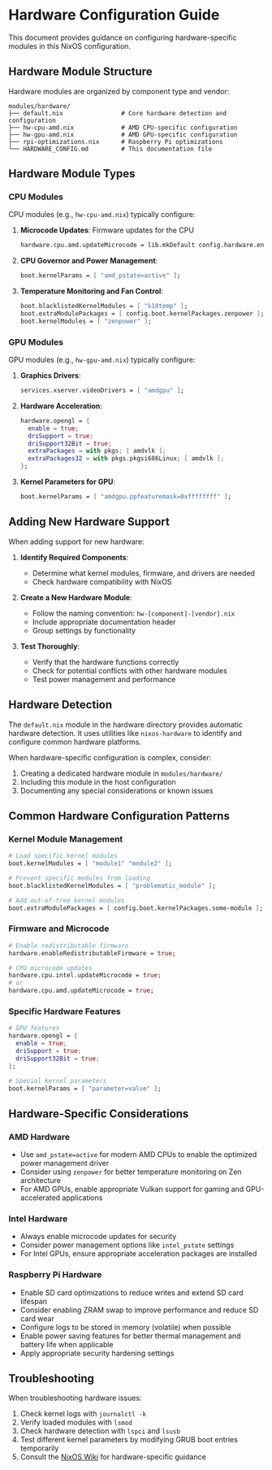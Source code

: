 # Hardware Configuration Guide

This document provides guidance on configuring hardware-specific modules in this NixOS configuration.

## Hardware Module Structure

Hardware modules are organized by component type and vendor:

```
modules/hardware/
├── default.nix                # Core hardware detection and configuration
├── hw-cpu-amd.nix             # AMD CPU-specific configuration
├── hw-gpu-amd.nix             # AMD GPU-specific configuration
├── rpi-optimizations.nix      # Raspberry Pi optimizations
└── HARDWARE_CONFIG.md         # This documentation file
```

## Hardware Module Types

### CPU Modules

CPU modules (e.g., `hw-cpu-amd.nix`) typically configure:

1. **Microcode Updates**: Firmware updates for the CPU
   ```nix
   hardware.cpu.amd.updateMicrocode = lib.mkDefault config.hardware.enableRedistributableFirmware;
   ```

2. **CPU Governor and Power Management**:
   ```nix
   boot.kernelParams = [ "amd_pstate=active" ];
   ```

3. **Temperature Monitoring and Fan Control**:
   ```nix
   boot.blacklistedKernelModules = [ "k10temp" ];
   boot.extraModulePackages = [ config.boot.kernelPackages.zenpower ];
   boot.kernelModules = [ "zenpower" ];
   ```

### GPU Modules

GPU modules (e.g., `hw-gpu-amd.nix`) typically configure:

1. **Graphics Drivers**:
   ```nix
   services.xserver.videoDrivers = [ "amdgpu" ];
   ```

2. **Hardware Acceleration**:
   ```nix
   hardware.opengl = {
     enable = true;
     driSupport = true;
     driSupport32Bit = true;
     extraPackages = with pkgs; [ amdvlk ];
     extraPackages32 = with pkgs.pkgsi686Linux; [ amdvlk ];
   };
   ```

3. **Kernel Parameters for GPU**:
   ```nix
   boot.kernelParams = [ "amdgpu.ppfeaturemask=0xffffffff" ];
   ```

## Adding New Hardware Support

When adding support for new hardware:

1. **Identify Required Components**:
   - Determine what kernel modules, firmware, and drivers are needed
   - Check hardware compatibility with NixOS

2. **Create a New Hardware Module**:
   - Follow the naming convention: `hw-[component]-[vendor].nix`
   - Include appropriate documentation header
   - Group settings by functionality

3. **Test Thoroughly**:
   - Verify that the hardware functions correctly
   - Check for potential conflicts with other hardware modules
   - Test power management and performance

## Hardware Detection

The `default.nix` module in the hardware directory provides automatic hardware detection. It uses utilities like `nixos-hardware` to identify and configure common hardware platforms.

When hardware-specific configuration is complex, consider:

1. Creating a dedicated hardware module in `modules/hardware/`
2. Including this module in the host configuration
3. Documenting any special considerations or known issues

## Common Hardware Configuration Patterns

### Kernel Module Management

```nix
# Load specific kernel modules
boot.kernelModules = [ "module1" "module2" ];

# Prevent specific modules from loading
boot.blacklistedKernelModules = [ "problematic_module" ];

# Add out-of-tree kernel modules
boot.extraModulePackages = [ config.boot.kernelPackages.some-module ];
```

### Firmware and Microcode

```nix
# Enable redistributable firmware
hardware.enableRedistributableFirmware = true;

# CPU microcode updates
hardware.cpu.intel.updateMicrocode = true;
# or
hardware.cpu.amd.updateMicrocode = true;
```

### Specific Hardware Features

```nix
# GPU features
hardware.opengl = {
  enable = true;
  driSupport = true;
  driSupport32Bit = true;
};

# Special kernel parameters
boot.kernelParams = [ "parameter=value" ];
```

## Hardware-Specific Considerations

### AMD Hardware

- Use `amd_pstate=active` for modern AMD CPUs to enable the optimized power management driver
- Consider using `zenpower` for better temperature monitoring on Zen architecture
- For AMD GPUs, enable appropriate Vulkan support for gaming and GPU-accelerated applications

### Intel Hardware

- Always enable microcode updates for security
- Consider power management options like `intel_pstate` settings
- For Intel GPUs, ensure appropriate acceleration packages are installed

### Raspberry Pi Hardware

- Enable SD card optimizations to reduce writes and extend SD card lifespan
- Consider enabling ZRAM swap to improve performance and reduce SD card wear
- Configure logs to be stored in memory (volatile) when possible
- Enable power saving features for better thermal management and battery life when applicable
- Apply appropriate security hardening settings

## Troubleshooting

When troubleshooting hardware issues:

1. Check kernel logs with `journalctl -k`
2. Verify loaded modules with `lsmod` 
3. Check hardware detection with `lspci` and `lsusb`
4. Test different kernel parameters by modifying GRUB boot entries temporarily
5. Consult the [NixOS Wiki](https://nixos.wiki/) for hardware-specific guidance
